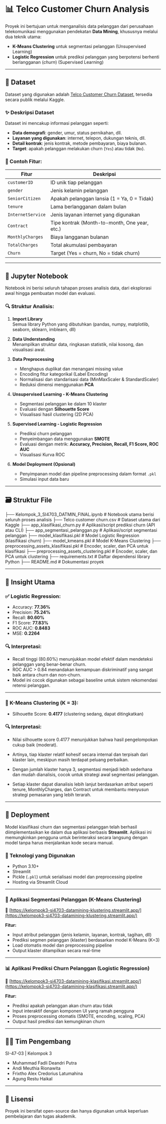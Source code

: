 # 📊 Telco Customer Churn Analysis

Proyek ini bertujuan untuk menganalisis data pelanggan dari perusahaan telekomunikasi menggunakan pendekatan **Data Mining**, khususnya melalui dua teknik utama:
- **K-Means Clustering** untuk segmentasi pelanggan (Unsupervised Learning)
- **Logistic Regression** untuk prediksi pelanggan yang berpotensi berhenti berlangganan (*churn*) (Supervised Learning)

---

## 📂 Dataset

Dataset yang digunakan adalah [Telco Customer Churn Dataset](https://www.kaggle.com/datasets/blastchar/telco-customer-churn), tersedia secara publik melalui Kaggle.

### ✨ Deskripsi Dataset
Dataset ini mencakup informasi pelanggan seperti:
- **Data demografi**: gender, umur, status pernikahan, dll.
- **Layanan yang digunakan**: internet, telepon, dukungan teknis, dll.
- **Detail kontrak**: jenis kontrak, metode pembayaran, biaya bulanan.
- **Target**: apakah pelanggan melakukan churn (`Yes`) atau tidak (`No`).

### 🔢 Contoh Fitur:
| Fitur              | Deskripsi                                         |
|--------------------|---------------------------------------------------|
| `customerID`       | ID unik tiap pelanggan                            |
| `gender`           | Jenis kelamin pelanggan                           |
| `SeniorCitizen`    | Apakah pelanggan lansia (1 = Ya, 0 = Tidak)       |
| `tenure`           | Lama berlangganan dalam bulan                     |
| `InternetService`  | Jenis layanan internet yang digunakan             |
| `Contract`         | Tipe kontrak (Month-to-month, One year, etc.)     |
| `MonthlyCharges`   | Biaya langganan bulanan                           |
| `TotalCharges`     | Total akumulasi pembayaran                        |
| `Churn`            | Target (Yes = churn, No = tidak churn)            |

---

## 📓 Jupyter Notebook

Notebook ini berisi seluruh tahapan proses analisis data, dari eksplorasi awal hingga pembuatan model dan evaluasi.

### 🔍 Struktur Analisis:
1. **Import Library**  
   Semua library Python yang dibutuhkan (pandas, numpy, matplotlib, seaborn, sklearn, imblearn, dll)

2. **Data Understanding**  
   Menampilkan struktur data, ringkasan statistik, nilai kosong, dan visualisasi awal.

3. **Data Preprocessing**  
   - Menghapus duplikat dan menangani missing value
   - Encoding fitur kategorikal (Label Encoding)
   - Normalisasi dan standarisasi data (MinMaxScaler & StandardScaler)
   - Reduksi dimensi menggunakan **PCA**

4. **Unsupervised Learning - K-Means Clustering**
   - Segmentasi pelanggan ke dalam 10 klaster
   - Evaluasi dengan **Silhouette Score**
   - Visualisasi hasil clustering (2D PCA)

5. **Supervised Learning - Logistic Regression**
   - Prediksi churn pelanggan
   - Penyeimbangan data menggunakan **SMOTE**
   - Evaluasi dengan metrik: **Accuracy, Precision, Recall, F1 Score, ROC AUC**
   - Visualisasi Kurva ROC

6. **Model Deployment (Opsional)**
   - Penyimpanan model dan pipeline preprocessing dalam format `.pkl`
   - Simulasi input data baru

---

## 🗃️ Struktur File
├── Kelompok_3_SI4703_DATMIN_FINAL.ipynb         # Notebook utama berisi seluruh proses analisis
├── Telco customer churn.csv                      # Dataset utama dari Kaggle
├── app_klasifikasi_churn.py                      # Aplikasi/script prediksi churn (API atau CLI)
├── app_segmentasi_pelanggan.py                   # Aplikasi/script segmentasi pelanggan
├── model_klasifikasi.pkl                          # Model Logistic Regression (klasifikasi churn)
├── model_kmeans.pkl                               # Model K-Means Clustering
├── preprocessing_assets_klasifikasi.pkl           # Encoder, scaler, dan PCA untuk klasifikasi
├── preprocessing_assets_clustering.pkl            # Encoder, scaler, dan PCA untuk clustering
├── requirements.txt                               # Daftar dependensi library Python
├── README.md                                      # Dokumentasi proyek

---

## 🧠 Insight Utama

### ✅ Logistic Regression:
- Accuracy: **77.36%**
- Precision: **75.24%**
- Recall: **80.60%**
- F1 Score: **77.83%**
- ROC AUC: **0.8483**
- MSE: **0.2264**

### 🔍 Interpretasi:
- Recall tinggi (80.60%) menunjukkan model efektif dalam mendeteksi pelanggan yang benar-benar churn.
- ROC AUC > 0.84 menandakan kemampuan diskriminatif yang sangat baik antara churn dan non-churn.
- Model ini cocok digunakan sebagai baseline untuk sistem rekomendasi retensi pelanggan.

---

### 🔹 K-Means Clustering (K = 3):
- Silhouette Score: **0.4177** (clustering sedang, dapat ditingkatkan)

### 🔍 Interpretasi:

- Nilai silhouette score 0.4177 menunjukkan bahwa hasil pengelompokan cukup baik (moderat).

- Artinya, tiap klaster relatif kohesif secara internal dan terpisah dari klaster lain, meskipun masih terdapat peluang perbaikan.

- Dengan jumlah klaster hanya 3, segmentasi menjadi lebih sederhana dan mudah dianalisis, cocok untuk strategi awal segmentasi pelanggan.

- Setiap klaster dapat dianalisis lebih lanjut berdasarkan atribut seperti tenure, MonthlyCharges, dan Contract untuk membantu menyusun strategi pemasaran yang lebih terarah.

---

## 🚀 Deployment

Model klasifikasi churn dan segmentasi pelanggan telah berhasil diimplementasikan ke dalam dua aplikasi berbasis **Streamlit**. Aplikasi ini memungkinkan pengguna untuk berinteraksi secara langsung dengan model tanpa harus menjalankan kode secara manual.

### 📌 Teknologi yang Digunakan
- Python 3.10+
- Streamlit
- Pickle (`.pkl`) untuk serialisasi model dan preprocessing pipeline
- Hosting via Streamlit Cloud

---

### 🧩 Aplikasi Segmentasi Pelanggan (K-Means Clustering)
🔗 [https://kelompok3-si4703-datamining-klustering.streamlit.app/](https://kelompok3-si4703-datamining-klustering.streamlit.app/)

**Fitur:**
- Input atribut pelanggan (jenis kelamin, layanan, kontrak, tagihan, dll)
- Prediksi segmen pelanggan (klaster) berdasarkan model K-Means (K=3)
- Load otomatis model dan preprocessing pipeline
- Output klaster ditampilkan secara real-time

---

### 📊 Aplikasi Prediksi Churn Pelanggan (Logistic Regression)
🔗 [https://kelompok3-si4703-datamining-klasifikasi.streamlit.app/](https://kelompok3-si4703-datamining-klasifikasi.streamlit.app/)

**Fitur:**
- Prediksi apakah pelanggan akan churn atau tidak
- Input interaktif dengan komponen UI yang ramah pengguna
- Proses preprocessing otomatis (SMOTE, encoding, scaling, PCA)
- Output hasil prediksi dan kemungkinan churn

---

## 👨‍💻 Tim Pengembang
SI-47-03 | Kelompok 3
- Muhammad Fadli Deandri Putra  
- Andi Meuthia Rionawita  
- Frixtho Alex Credorius Latumahina  
- Agung Restu Haikal  

---

## 📄 Lisensi
Proyek ini bersifat open-source dan hanya digunakan untuk keperluan pembelajaran dan tugas akademik.

